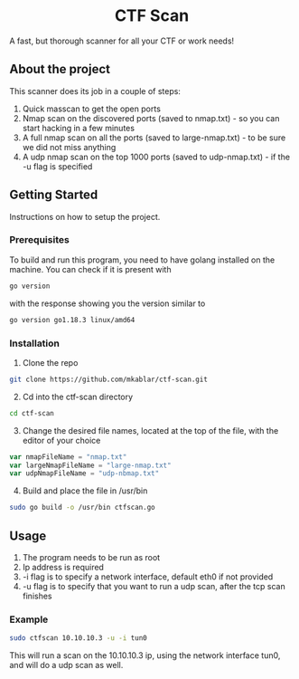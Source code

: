 
<h1 style="text-align: center;">CTF Scan</h1>

A fast, but thorough scanner for all your CTF or work needs!

## About the project

This scanner does its job in a couple of steps:
1. Quick masscan to get the open ports
2. Nmap scan on the discovered ports (saved to nmap.txt) - so you can start hacking in a few minutes
3. A full nmap scan on all the ports (saved to large-nmap.txt) - to be sure we did not miss anything
4. A udp nmap scan on the top 1000 ports (saved to udp-nmap.txt) - if the -u flag is specified

## Getting Started

Instructions on how to setup the project.

### Prerequisites

To build and run this program, you need to have golang installed on the machine. You can check if it is present with
```sh
go version
```
with the response showing you the version similar to
```sh
go version go1.18.3 linux/amd64
```

### Installation

1. Clone the repo
```sh
git clone https://github.com/mkablar/ctf-scan.git
```
2. Cd into the ctf-scan directory
```sh
cd ctf-scan
```
3. Change the desired file names, located at the top of the file, with the editor of your choice
```go
var nmapFileName = "nmap.txt"
var largeNmapFileName = "large-nmap.txt"
var udpNmapFileName = "udp-nbmap.txt"
```
4. Build and place the file in /usr/bin
```sh
sudo go build -o /usr/bin ctfscan.go
```

## Usage

1. The program needs to be run as root
2. Ip address is required
3. -i flag is to specify a network interface, default eth0 if not provided
4. -u flag is to specify that you want to run a udp scan, after the tcp scan finishes

### Example
```sh
sudo ctfscan 10.10.10.3 -u -i tun0
```
This will run a scan on the 10.10.10.3 ip, using the network interface tun0, and will do a udp scan as well.